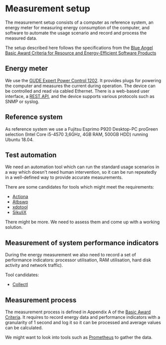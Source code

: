 # Measurement setup

The measurement setup consists of a computer as reference system, an energy meter for measuring energy consumption of the computer, and software to automate the usage scenario and record and process the measured data.

The setup described here follows the specifications from the [Blue Angel Basic Award Criteria for Resource and Energy-Efficient Software Products](https://produktinfo.blauer-engel.de/uploads/criteriafile/en/DE-UZ%20215-202001-en-Criteria-2020-02-13.pdf)

## Energy meter

We use the [GUDE Expert Power Control 1202](https://www.gude.info/en/power-distribution/switched-metered-pdu/expert-power-control-1202-series.html). It provides plugs for powering the computer and measures the current during operation. The device can be controlled and read via cabled Ethernet. There is a web-based user interface, a [REST API](http://wiki.gude.info/EPC_HTTP_Interface), and the device supports various protocols such as SNMP or syslog.

## Reference system

As reference system we use a Fujitsu Esprimo P920 Desktop-PC proGreen selection (Intel Core i5-4570 3,6GHz, 4GB RAM, 500GB HDD) running Ubuntu 18.04.

## Test automation

We need an automation tool which can run the standard usage scenarios in a way which doesn't need human intervention, so it can be run repeatedly in a well-defined way to provide accurate measurements.

There are some candidates for tools which might meet the requirements:

* [Actiona](https://github.com/Jmgr/actiona)
* [Atbswp](https://github.com/RMPR/atbswp)
* [xdotool](https://github.com/jordansissel/xdotool)
* [SikuliX](https://github.com/RaiMan/SikuliX1)

There might be more. We need to assess them and come up with a working solution.

## Measurement of system performance indicators

During the energy measurement we also need to record a set of performance indicators: processor utilisation, RAM utilisation, hard disk activity and network traffic).

Tool candidates:

* [Collectl](http://collectl.sourceforge.net/)

## Measurement process

The measurement process is defined in Appendix A of the [Basic Award Criteria](https://produktinfo.blauer-engel.de/uploads/criteriafile/en/DE-UZ%20215-202001-en-Criteria-2020-02-13.pdf). It requires to record energy data and performance indicators with a granularity of 1 second and log it so it can be processed and average values can be calculated.

We might want to look into tools such as [Prometheus](https://prometheus.io/) to gather the data.
